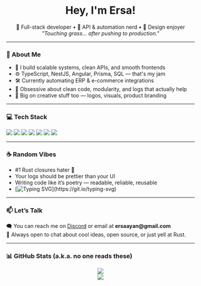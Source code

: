<h1 align="center">Hey, I'm Ersa!</h1>

<p align="center">
  🚀 Full-stack developer • 🧠 API & automation nerd • 🎨 Design enjoyer<br>
  <em>"Touching grass... after pushing to production."</em>
</p>

---

### 👾 About Me

- 🧰 I build scalable systems, clean APIs, and smooth frontends  
- ⚙️ TypeScript, NestJS, Angular, Prisma, SQL — that's my jam  
- 🛠 Currently automating ERP & e-commerce integrations  
- 🎯 Obsessive about clean code, modularity, and logs that actually help  
- 💬 Big on creative stuff too — logos, visuals, product branding  

---

### 💻 Tech Stack

<p align="left">
  <img src="https://img.shields.io/badge/-TypeScript-3178C6?style=for-the-badge&logo=typescript&logoColor=white" />
  <img src="https://img.shields.io/badge/-NestJS-E0234E?style=for-the-badge&logo=nestjs&logoColor=white" />
  <img src="https://img.shields.io/badge/-Angular-DD0031?style=for-the-badge&logo=angular&logoColor=white" />
  <img src="https://img.shields.io/badge/-PostgreSQL-4169E1?style=for-the-badge&logo=postgresql&logoColor=white" />
  <img src="https://img.shields.io/badge/-Docker-2496ED?style=for-the-badge&logo=docker&logoColor=white" />
  <img src="https://img.shields.io/badge/-Bun-black?style=for-the-badge&logo=bun&logoColor=white" />
  <img src="https://img.shields.io/badge/-Redis-DC382D?style=for-the-badge&logo=redis&logoColor=white" />
</p>

---

### ☕ Random Vibes

- #1 Rust closures hater 😤  
- Your logs should be prettier than your UI  
- Writing code like it’s poetry — readable, reliable, reusable  
- [![Typing SVG](https://readme-typing-svg.herokuapp.com?size=24&lines=Touch+some+grass.;Push+code%2C+pull+coffee.;Let+the+backend+do+the+talking.)](https://git.io/typing-svg)

---

### 📫 Let’s Talk

<p align="left">
  🗨️ You can reach me on <a href='https://discord.gg/EKQtnY8Z9h'>Discord</a> or email at <b>ersaayan@gmail.com</b><br>
  🤙 Always open to chat about cool ideas, open source, or just yell at Rust.
</p>

---

### 📊 GitHub Stats (a.k.a. no one reads these)

<p align="center">
  <img src="https://github-readme-stats.vercel.app/api?username=ersaayan&show_icons=true&theme=tokyonight&hide=issues" />
  <br>
  <img src="https://github-readme-stats.vercel.app/api/top-langs?username=ersaayan&show_icons=true&theme=tokyonight&layout=compact" />
</p>

